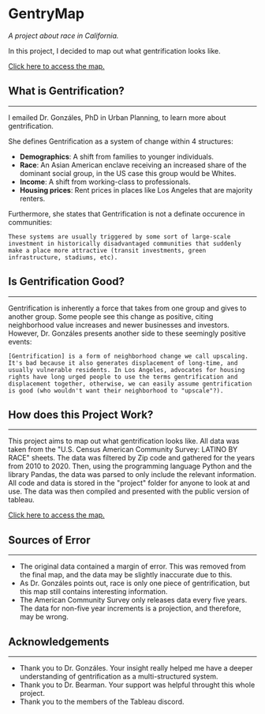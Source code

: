 # GentryMap

*A project about race in California.*

In this project, I decided to map out what gentrification looks like.

[Click here to access the map.](https://yuwex.github.io/gentrymap/)

## What is Gentrification?
--------------------------

I emailed Dr. Gonzáles, PhD in Urban Planning, to learn more about gentrification.

She defines Gentrification as a system of change within 4 structures:

* **Demographics**: A shift from families to younger individuals.
* **Race**: An Asian American enclave receiving an increased share of the dominant social group, in the US case this group would be Whites.
* **Income**: A shift from working-class to professionals.
* **Housing prices**: Rent prices in places like Los Angeles that are majority renters. 

Furthermore, she states that Gentrification is not a definate occurence in communities:

    These systems are usually triggered by some sort of large-scale investment in historically disadvantaged communities that suddenly make a place more attractive (transit investments, green infrastructure, stadiums, etc).

## Is Gentrification Good?
--------------------------

Gentrification is inherently a force that takes from one group and gives to another group. Some people see this change as positive, citing neighborhood value increases and newer businesses and investors. However, Dr. Gonzáles presents another side to these seemingly positive events:

    [Gentrification] is a form of neighborhood change we call upscaling. It's bad because it also generates displacement of long-time, and usually vulnerable residents. In Los Angeles, advocates for housing rights have long urged people to use the terms gentrification and displacement together, otherwise, we can easily assume gentrification is good (who wouldn't want their neighborhood to "upscale"?).

## How does this Project Work?
------------------------
This project aims to map out what gentrification looks like. All data was taken from the "U.S. Census American Community Survey: LATINO BY RACE" sheets. The data was filtered by Zip code and gathered for the years from 2010 to 2020. Then, using the programming language Python and the library Pandas, the data was parsed to only include the relevant information. All code and data is stored in the "project" folder for anyone to look at and use. The data was then compiled and presented with the public version of tableau.

[Click here to access the map.](https://yuwex.github.io/gentrymap/)

## Sources of Error
-------------------
* The original data contained a margin of error. This was removed from the final map, and the data may be slightly inaccurate due to this.
* As Dr. Gonzáles points out, race is only one piece of gentrification, but this map still contains interesting information.
* The American Community Survey only releases data every five years. The data for non-five year increments is a projection, and therefore, may be wrong.

## Acknowledgements
-------------------
* Thank you to Dr. Gonzáles. Your insight really helped me have a deeper understanding of gentrification as a multi-structured system.
* Thank you to Dr. Bearman. Your support was helpful throught this whole project.
* Thank you to the members of the Tableau discord.